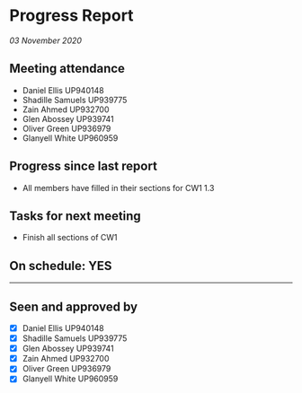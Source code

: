 # Progress Report

*03 November 2020*

## Meeting attendance

- Daniel Ellis UP940148
- Shadille Samuels UP939775
- Zain Ahmed UP932700
- Glen Abossey UP939741
- Oliver Green UP936979
- Glanyell White UP960959

## Progress since last report

* All members have filled in their sections for CW1 1.3

## Tasks for next meeting

* Finish all sections of CW1

## On schedule: YES

---

## Seen and approved by

* [x] Daniel Ellis UP940148
* [x] Shadille Samuels UP939775
* [x] Glen Abossey UP939741
* [x] Zain Ahmed UP932700
* [x] Oliver Green UP936979
* [x] Glanyell White UP960959
